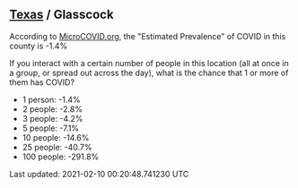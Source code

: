 
## [Texas](/united-states/texas) / Glasscock

According to [MicroCOVID.org](http://microcovid.org),
the "Estimated Prevalence" of COVID in this county is -1.4%

If you interact with a certain number of people in this location
(all at once in a group, or spread out across the day), what is the chance that
1 or more of them has COVID?

- 1 person: -1.4%
- 2 people: -2.8%
- 3 people: -4.2%
- 5 people: -7.1%
- 10 people: -14.6%
- 25 people: -40.7%
- 100 people: -291.8%

Last updated: 2021-02-10 00:20:48.741230 UTC
